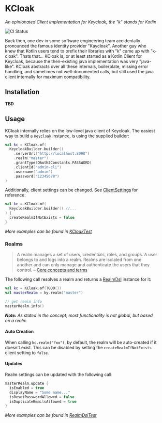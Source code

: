 KCloak
======

*An opinionated Client implementation for Keycloak, the "k" stands for Kotlin*

![CI Status](https://github.com/4techteams/kcloak/actions/workflows/gradle.yml/badge.svg)

Back then, one dev in some software engineering team accidentally pronounced the famous identity provider 
"Kaycloak". Another guy who knew that Kotlin users tend to prefix their libraries with "k" came up with "k-cloak". Thats 
that... KCloak is, or at least started as a Kotlin Client for Keycloak, because the then-existing java implementation 
was very "java-like". KCloak abstracts over all these internals, boilerplate, missing error handling, and sometimes not 
well-documented calls, but still used the java client internally for maximum compatibility.

## Installation

**TBD**

## Usage

KCloak internally relies on the low-level java client of Keycloak. The easiest way to build a `Keycloak` instance, is
using the supplied builder:

```kotlin
val kc = KCloak.of(
  KeycloakBuilder.builder()
    .serverUrl("http://localhost:8090")
    .realm("master")
    .grantType(OAuth2Constants.PASSWORD)
    .clientId("admin-cli")
    .username("admin")
    .password("12345678")
)
```

Additionally, client settings can be changed. See
[ClientSettings](src/main/kotlin/com/fortechteams/kcloak/ClientSettings.kt) for reference:

```kotlin
val kc = KCloak.of(
  KeycloakBuilder.builder() //...
) {
  createRealmIfNotExists = false
}
```

*More examples can be found in [KCloakTest](src/test/kotlin/com/fortechteams/kcloak/KCloakTest.kt)*

### Realms

> A realm manages a set of users, credentials, roles, and groups. A user belongs to and logs into a realm. Realms are 
> isolated from one another and can only manage and authenticate the users that they control.
> – [Core concepts and terms](https://www.keycloak.org/docs/latest/server_admin/#core-concepts-and-terms)

The following call resolves a realm and returns a [RealmDsl](src/main/kotlin/com/fortechteams/kcloak/RealmDsl.kt) 
instance for it:

```kotlin
val kc = KCloak.of(TODO())
val masterRealm = ky.realm("master")

// get realm info 
masterRealm.info()
```

***Note:** As stated in the concept, most functionality is not global, but based on a realm.*

#### Auto Creation

When calling `kc.realm("foo")`, by default, the realm will be auto-created if it doesn't exist. This can be disabled by
setting the `createRealmIfNotExists` client setting to `false`.

#### Updates

Realm settings can be updated with the following call:

```kotlin
masterRealm.update {
  isEnabled = true
  displayName = "Some name..."
  isResetPasswordAllowed = false
  isDuplicateEmailsAllowed = true
}
```

*More examples can be found in [RealmDslTest](src/test/kotlin/com/fortechteams/kcloak/RealmDslTest.kt)*
